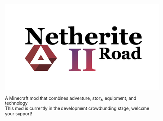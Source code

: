 ![netherite_icon](/src/main/resources/assets/netheriteroad2/icon.png)

A Minecraft mod that combines adventure, story, equipment, and technology  
This mod is currently in the development crowdfunding stage, welcome your support!
